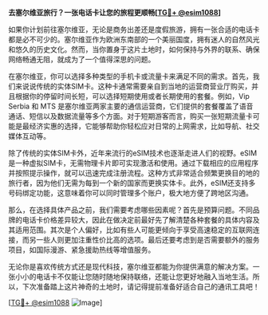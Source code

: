 **去塞尔维亚旅行？一张电话卡让您的旅程更顺畅[[TG💪+ @esim1088](https://t.me/s/esim1088)]**

如果你计划前往塞尔维亚，无论是商务出差还是度假旅游，拥有一张合适的电话卡都是必不可少的。塞尔维亚作为欧洲东南部的一个美丽国度，拥有迷人的自然风光和悠久的历史文化。然而，当你置身于这片土地时，如何保持与外界的联系、确保网络畅通无阻，就成为了一个值得深思的问题。

在塞尔维亚，你可以选择多种类型的手机卡或流量卡来满足不同的需求。首先，我们来说说传统的实体SIM卡。这种卡通常需要亲自到当地的运营商营业厅购买，并且根据你的停留时间长短，可以选择短期使用或者长期使用的套餐。例如，Vip Serbia 和 MTS 是塞尔维亚两家主要的通信运营商，它们提供的套餐覆盖了语音通话、短信以及数据流量等多个方面。对于短期游客而言，购买一张短期流量卡可能是最经济实惠的选择，它能够帮助你轻松应对日常的上网需求，比如导航、社交媒体互动等。

除了传统的实体SIM卡外，近年来流行的eSIM技术也逐渐走进人们的视野。eSIM是一种虚拟SIM卡，无需物理卡片即可实现激活和使用。通过下载相应的应用程序并按照提示操作，就可以迅速完成注册流程。这种方式非常适合频繁更换目的地的旅行者，因为他们无需为每到一个新的国家而更换实体卡。此外，eSIM还支持多号码绑定功能，这意味着你可以同时管理多个账户，极大地方便了跨地区沟通。

那么，在选择具体产品之前，我们需要考虑哪些因素呢？首先是预算问题。不同品牌的电话卡价格差异较大，因此在做决定前最好先了解清楚各种套餐的具体内容及其适用范围。其次是个人偏好，比如有些人可能更倾向于享受高速稳定的互联网连接，而另一些人则更加注重性价比高的选项。最后还要考虑到是否需要额外的服务项目，如国际漫游、紧急援助热线等增值服务。

无论你是喜欢传统方式还是现代科技，塞尔维亚都能为你提供满意的解决方案。一张小小的电话卡不仅能让您随时随地保持联络，还能让您更好地融入当地生活。所以，下次准备踏上这片神奇的土地时，请记得提前准备好适合自己的通讯工具吧！

[[TG💪+ @esim1088](https://t.me/s/esim1088) ![Image](https://i.postimg.cc/4NQfJmqS/Snipaste-2025-05-13-00-14-12.png)]
